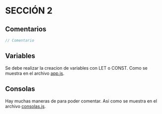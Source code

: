 # SECCIÓN 2

## Comentarios
``` js
// Comentario
```

## Variables
Se debe realizar la creacion de variables con LET o CONST. Como se muestra en el archivo [app.js](/seccion2-js-consola/js/1-app.js).

## Consolas
Hay muchas maneras de para poder comentar. Asi como se muestra en el archivo [consolas.js](/seccion2-js-consola/js/12-consolas.js).


